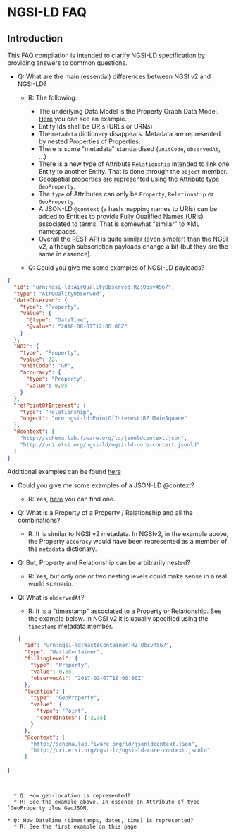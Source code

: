 # NGSI-LD FAQ

## Introduction

This FAQ compilation is intended to clarify NGSI-LD specification by providing answers to common questions.

* Q: What are the main (essential) differences between NGSI v2 and NGSI-LD?
  * R: The following:
    * The underlying Data Model is the Property Graph Data Model. [Here](https://github.com/Fiware/NGSI-LD_Wrapper/blob/master/doc/instantiation.png) you can see an example. 
    * Entity Ids shall be URIs (URLs or URNs)
    * The `metadata` dictionary disappears. Metadata are represented by nested Properties of Properties. 
    * There is some "metadata" standardised (`unitCode`, `observedAt`, ...)
    * There is a new type of Attribute `Relationship` intended to link one Entity to another Entity. That is done through the `object` member. 
    * Geospatial properties are represented using the Attribute type `GeoProperty`. 
    * The `type` of Attributes can only be  `Property`, `Relationship` or `GeoProperty`. 
    * A JSON-LD `@context` (a hash mapping names to URIs) can be added to Entities to provide Fully Qualified Names (URIs) associated to terms. That is somewhat "similar" to XML namespaces.  
    * Overall the REST API is quite similar (even simpler) than the NGSI v2, although subscription payloads change a bit (but they are the same in essence).
    
  * Q: Could you give me some examples of NGSI-LD payloads?
  
```json
{
  "id": "urn:ngsi-ld:AirQualityObserved:RZ:Obsv4567",
  "type": "AirQualityObserved",
  "dateObserved": {
    "type": "Property",
    "value": {
      "@type": "DateTime",
      "@value": "2018-08-07T12:00:00Z"
    }
  },
  "NO2": {
    "type": "Property",
    "value": 22,
    "unitCode": "GP",
    "accuracy": {
      "type": "Property",
      "value": 0.95
    }
  },
  "refPointOfInterest": {
    "type": "Relationship",
    "object": "urn:ngsi-ld:PointOfInterest:RZ:MainSquare"
  },
  "@context": [
    "http://schema.lab.fiware.org/ld/jsonldcontext.json",
    "http://uri.etsi.org/ngsi-ld/ngsi-ld-core-context.jsonld"
  ]
}
```

Additional examples can be found [here](https://github.com/Fiware/NGSI-LD_Tests/blob/master/contextProvision/create_entity_with_ldcontext_test.js#L16)

* Could you give me some examples of a JSON-LD @context?
  * R: Yes, [here](https://github.com/Fiware/NGSI-LD_Tests/blob/master/ldContext/testContext.jsonld) you can find one.
  
  
* Q: What is a Property of a Property / Relationship and all the combinations? 
  * R: It is similar to NGSI v2 metadata. In NGSIv2, in the example above, the Property `accuracy` would have been represented as a member of the `metadata` dictionary.

* Q: But, Property and Relationship can be arbitrarily nested? 
  * R: Yes, but only one or two nesting levels could make sense in a real world scenario.
  
  
* Q: What is `observedAt`?
  * R: It is a "timestamp" associated to a Property or Relationship. See the example below. 
  In NGSI v2 it is usually specified using the `timestamp` metadata member.
  
  ```json
  {
    "id": "urn:ngsi-ld:WasteContainer:RZ:Obsv4567",
    "type": "WasteContainer",
    "fillingLevel": {
      "type": "Property",
      "value": 0.85,
      "observedAt": "2017-02-07T16:00:00Z"
    },
    "location": {
      "type": "GeoProperty",
      "value": {
        "type": "Point",
        "coordinates": [-2,35]
      }
    },
    "@context": [
      "http://schema.lab.fiware.org/ld/jsonldcontext.json",
      "http://uri.etsi.org/ngsi-ld/ngsi-ld-core-context.jsonld"
    ]
} 
```
  
  
  * Q: How geo-location is represented? 
  * R: See the example above. In essence an Attribute of type `GeoProperty plus GeoJSON.  

* Q: How DateTime (timestamps, dates, time) is represented?
  * R: See the first example on this page
  
